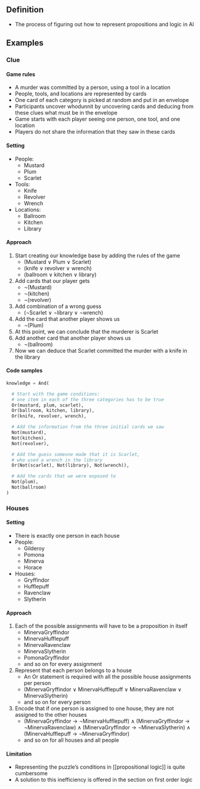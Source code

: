 ## Definition

- The process of figuring out how to represent propositions and logic in AI

## Examples

### Clue

#### Game rules

- A murder was committed by a person, using a tool in a location
- People, tools, and locations are represented by cards
- One card of each category is picked at random and put in an envelope
- Participants uncover whodunnit by uncovering cards and deducing from these clues what must be in the envelope
- Game starts with each player seeing one person, one tool, and one location
- Players do not share the information that they saw in these cards

#### Setting

- People:
	- Mustard
	- Plum
	- Scarlet
- Tools:
	- Knife
	- Revolver
	- Wrench
- Locations:
	- Ballroom
	- Kitchen
	- Library

#### Approach

1. Start creating our knowledge base by adding the rules of the game
	- (Mustard ∨ Plum ∨ Scarlet)
	- (knife ∨ revolver ∨ wrench)
	- (ballroom ∨ kitchen ∨ library)
2. Add cards that our player gets
	- ¬(Mustard)
	- ¬(kitchen)
	- ¬(revolver)
3. Add combination of a wrong guess
	- (¬Scarlet ∨ ¬library ∨ ¬wrench)
4. Add the card that another player shows us
	- ¬(Plum)
5. At this point, we can conclude that the murderer is Scarlet
6. Add another card that another player shows us
	- ¬(ballroom)
7. Now we can deduce that Scarlet committed the murder with a knife in the library

#### Code samples

```python
knowledge = And(

  # Start with the game conditions:
  # one item in each of the three categories has to be true
  Or(mustard, plum, scarlet),
  Or(ballroom, kitchen, library),
  Or(knife, revolver, wrench),

  # Add the information from the three initial cards we saw
  Not(mustard),
  Not(kitchen),
  Not(revolver),

  # Add the guess someone made that it is Scarlet, 
  # who used a wrench in the library
  Or(Not(scarlet), Not(library), Not(wrench)),

  # Add the cards that we were exposed to
  Not(plum),
  Not(ballroom)
)
```

### Houses

#### Setting

- There is exactly one person in each house
- People:
	- Gilderoy
	- Pomona
	- Minerva
	- Horace
- Houses:
	- Gryffindor
	- Hufflepuff
	- Ravenclaw
	- Slytherin

#### Approach

1. Each of the possible assignments will have to be a proposition in itself
	- MinervaGryffindor
	- MinervaHufflepuff
	- MinervaRavenclaw
	- MinervaSlytherin
	- PomonaGryffindor
	- and so on for every assignment
2. Represent that each person belongs to a house
	- An Or statement is required with all the possible house assignments per person
	- (MinervaGryffindor ∨ MinervaHufflepuff ∨ MinervaRavenclaw ∨ MinervaSlytherin)
	- and so on for every person
3. Encode that if one person is assigned to one house, they are not assigned to the other houses
	- (MinervaGryffindor → ¬MinervaHufflepuff) ∧ (MinervaGryffindor → ¬MinervaRavenclaw) ∧ (MinervaGryffindor → ¬MinervaSlytherin) ∧ (MinervaHufflepuff → ¬MinervaGryffindor)
	- and so on for all houses and all people

#### Limitation

- Representing the puzzle’s conditions in [[propositional logic]] is quite cumbersome
- A solution to this inefficiency is offered in the section on first order logic
